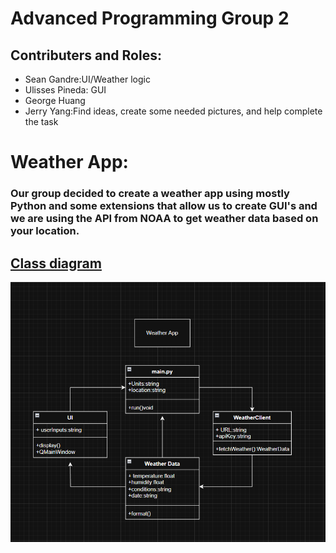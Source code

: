 # Advanced Programming Group 2
## Contributers and Roles:
* Sean Gandre:UI/Weather logic
* Ulisses Pineda: GUI
* George Huang
* Jerry Yang:Find ideas, create some needed pictures, and help complete the task
# Weather App:
### Our group decided to create a weather app using mostly Python and some extensions that allow us to create GUI's and we are using the API from NOAA to get weather data based on your location.

## [Class diagram]()
![Running App](https://github.com/Rexboy909/ADV_Programming_G2/blob/main/Images/image.png)
